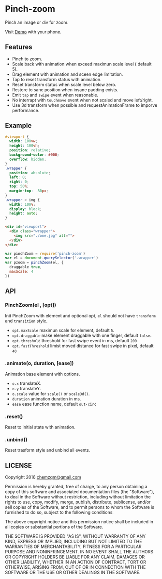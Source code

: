 # Pinch-zoom

Pinch an image or div for zoom.

Visit [Demo](https://chemzqm.github.io/pinch-zoom) with your phone.


## Features

* Pinch to zoom.
* Scale back with animation when exceed maximun scale level ( default 5).
* Drag element with animation and sceen edge limitation.
* Tap to reset transform status with animation.
* Reset transform status when scale level below zero.
* Restore to sane position when insane padding exists.
* Emit `tap` and `swipe` event when reasonable.
* No interrapt with `touchmove` event when not scaled and move left/right.
* Use 3d transform when possible and requestAnimationFrame to imporve
  performance.

## Example

``` css
#viewport {
  width: 100vw;
  height: 100vh;
  position: relative;
  background-color: #000;
  overflow: hidden;
}
.wrapper {
  position: absolute;
  left: 0;
  right: 0;
  top: 50%;
  margin-top: -80px;
}
.wrapper > img {
  width: 100%;
  display: block;
  height: auto;
}
```

``` html
<div id="viewport">
  <div class="wrapper">
    <img src="./one.jpg" alt="">
  </div>
</div>
```

``` js
var pinchZoom = require('pinch-zoom')
var el = document.querySelector('.wrapper')
var pzoom = pinchZoom(el, {
  draggable true,
  maxScale: 4
})
```

## API

### PinchZoom(el , [opt])

Init PinchZoom with element and optional opt, `el` should not have `transform`
and `transition` style.

* `opt.maxScale` maximun scale for element, default `5`.
* `opt.draggable` make element draggable with one finger, default `false`.
* `opt.threshold` threshold for fast swipe event in ms, default `200`
* `opt.fastThreshold` limist moved distance for fast swipe in pixel, default `40`

### .animate(o, duration, [ease])

Animation base element with options.

* `o.x` translateX.
* `o.y` translateY.
* `o.scale` value for `scale()` or `scale3d()`.
* `duration` animation duration in ms.
* `ease` ease function name, default `out-circ`

### .reset()

Reset to initial state with animation.

### .unbind()

Reset trasform style and unbind all events.

## LICENSE

  Copyright 2016 chemzqm@gmail.com

  Permission is hereby granted, free of charge, to any person obtaining
  a copy of this software and associated documentation files (the "Software"),
  to deal in the Software without restriction, including without limitation
  the rights to use, copy, modify, merge, publish, distribute, sublicense,
  and/or sell copies of the Software, and to permit persons to whom the
  Software is furnished to do so, subject to the following conditions:

  The above copyright notice and this permission notice shall be included
  in all copies or substantial portions of the Software.

  THE SOFTWARE IS PROVIDED "AS IS", WITHOUT WARRANTY OF ANY KIND,
  EXPRESS OR IMPLIED, INCLUDING BUT NOT LIMITED TO THE WARRANTIES
  OF MERCHANTABILITY, FITNESS FOR A PARTICULAR PURPOSE AND NONINFRINGEMENT.
  IN NO EVENT SHALL THE AUTHORS OR COPYRIGHT HOLDERS BE LIABLE FOR ANY CLAIM,
  DAMAGES OR OTHER LIABILITY, WHETHER IN AN ACTION OF CONTRACT,
  TORT OR OTHERWISE, ARISING FROM, OUT OF OR IN CONNECTION WITH THE SOFTWARE
  OR THE USE OR OTHER DEALINGS IN THE SOFTWARE.
